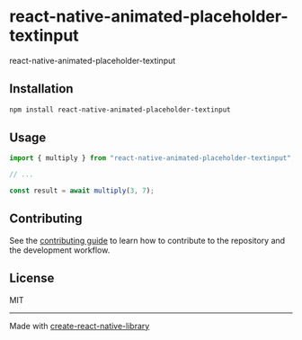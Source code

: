 # react-native-animated-placeholder-textinput
react-native-animated-placeholder-textinput
## Installation

```sh
npm install react-native-animated-placeholder-textinput
```

## Usage

```js
import { multiply } from "react-native-animated-placeholder-textinput";

// ...

const result = await multiply(3, 7);
```

## Contributing

See the [contributing guide](CONTRIBUTING.md) to learn how to contribute to the repository and the development workflow.

## License

MIT

---

Made with [create-react-native-library](https://github.com/callstack/react-native-builder-bob)
